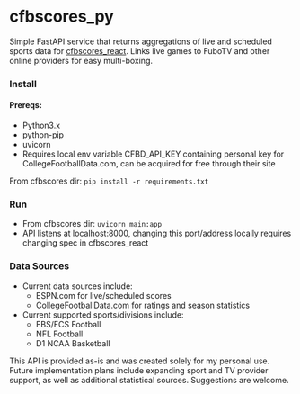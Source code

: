 # cfbscores_py

Simple FastAPI service that returns aggregations of live and scheduled sports data for [cfbscores_react](https://github.com/npoet/cfbscores_react). 
Links live games to FuboTV and other online providers for easy multi-boxing.
 
### Install

#### Prereqs:
* Python3.x
* python-pip
* uvicorn
* Requires local env variable CFBD_API_KEY containing personal key for CollegeFootballData.com, can be acquired for free through their site

From cfbscores dir: `pip install -r requirements.txt`

### Run
* From cfbscores dir: `uvicorn main:app`
* API listens at localhost:8000, changing this port/address locally requires changing spec in cfbscores_react

### Data Sources
* Current data sources include:
  * ESPN.com for live/scheduled scores
  * CollegeFootballData.com for ratings and season statistics
* Current supported sports/divisions include:
  * FBS/FCS Football
  * NFL Football
  * D1 NCAA Basketball

This API is provided as-is and was created solely for my personal use. Future implementation plans include expanding sport and TV provider support, as well as additional statistical sources. Suggestions are welcome.